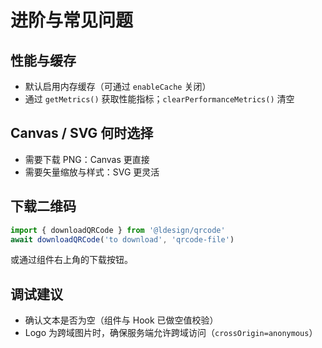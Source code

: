 # 进阶与常见问题

## 性能与缓存

- 默认启用内存缓存（可通过 `enableCache` 关闭）
- 通过 `getMetrics()` 获取性能指标；`clearPerformanceMetrics()` 清空

## Canvas / SVG 何时选择

- 需要下载 PNG：Canvas 更直接
- 需要矢量缩放与样式：SVG 更灵活

## 下载二维码

```ts
import { downloadQRCode } from '@ldesign/qrcode'
await downloadQRCode('to download', 'qrcode-file')
```

或通过组件右上角的下载按钮。

## 调试建议

- 确认文本是否为空（组件与 Hook 已做空值校验）
- Logo 为跨域图片时，确保服务端允许跨域访问（`crossOrigin=anonymous`）
